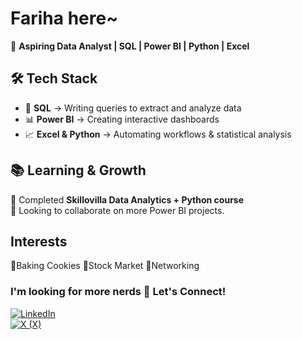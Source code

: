 # Fariha here~
🚀 **Aspiring Data Analyst | SQL | Power BI | Python | Excel**  

## 🛠️ Tech Stack  
- 💾 **SQL** → Writing queries to extract and analyze data  
- 📊 **Power BI** → Creating interactive dashboards  
- 📈 **Excel & Python** → Automating workflows & statistical analysis  

## 📚 Learning & Growth  
🔹 Completed **Skillovilla Data Analytics + Python course**  
🔹 Looking to collaborate on more Power BI projects.

## Interests
🥨Baking Cookies
🥨Stock Market
🥨Networking

### I'm looking for more nerds 🌟 Let's Connect!  
[![LinkedIn](https://img.shields.io/badge/LinkedIn-0A66C2?style=flat&logo=linkedin&logoColor=white)](https://linkedin.com/in/fariha0khan)  
[![X (X)](https://img.shields.io/badge/X-000000?style=flat&logo=twitter&logoColor=white)](https://twitter.com/farihamba)   
